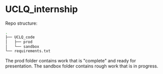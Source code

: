 # UCLQ_internship

Repo structure:

```bash
.
├── UCLQ_code
│   ├── prod
│   └── sandbox
└── requirements.txt
```

The prod folder contains work that is "complete" and ready for presentation. The sandbox folder contains rough work that is in progress.
